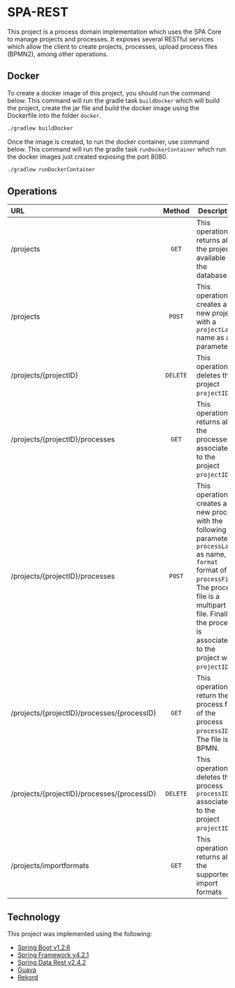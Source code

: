 # SPA-REST
This project is a process domain implementation which uses the SPA Core to manage projects and processes. It exposes several RESTful services which allow the client to create projects, processes, upload process files (BPMN2), among other operations.

## Docker
To create a docker image of this project, you should run the command below. This command will run the gradle task `buildDocker` which will build the project, create the jar file and build the docker image using the Dockerfile into the folder `docker`.

```Bash
./gradlew buildDocker
```

Once the image is created, to run the docker container, use command below. This command will run the gradle task `runDockerContainer` which run the docker images just created exposing the port 8080.

```Bash
./gradlew runDockerContainer
```

## Operations
|          URL                                |  Method  | Description                                                                                                                                                                                                                               |
|:--------------------------------------------|:--------:|-------------------------------------------------------------------------------------------------------------------------------------------------------------------------------------------------------------------------------------------|
| /projects                                   | `GET`    | This operation returns all the projects available in the database.                                                                                                                                                                        |
| /projects                                   | `POST`   | This operation creates a new project with a `projectLabel` name as a parameter.                                                                                                                                                           |
| /projects/{projectID}                       | `DELETE` | This operation deletes the project `projectID`.                                                                                                                                                                                           |
| /projects/{projectID}/processes             | `GET`    | This operation returns all the processes associated to the project `projectID`.                                                                                                                                                           |
| /projects/{projectID}/processes             | `POST`   | This operation creates a new process with the following parameters: `processLabel` as name, `format` format of the `processFile`. The process file is a multipart file. Finally the process is associated to the project with `projectID`.|
| /projects/{projectID}/processes/{processID} | `GET`    | This operation return the process file of the process `processID`. The file is a BPMN.                                                                                                                                                    |
| /projects/{projectID}/processes/{processID} | `DELETE` | This operation deletes the process `processID` associated to the project `projectID`.                                                                                                                                                     |
| /projects/importformats                     | `GET`    | This operation returns all the supported import formats                                                                                                                                                                                   |
## Technology
This project was implemented using the following:

- [Spring Boot v1.2.6](http://projects.spring.io/spring-boot/)
- [Spring Framework v4.2.1](http://projects.spring.io/spring-framework/)
- [Spring Data Rest v2.4.2](http://projects.spring.io/spring-data-rest/)
- [Guava](https://github.com/google/guava)
- [Rekord](https://github.com/SamirTalwar/Rekord)
